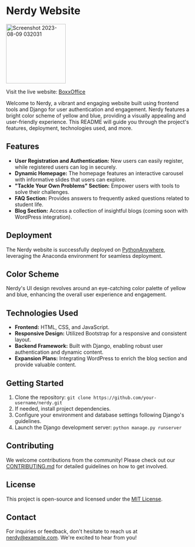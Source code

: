 # Nerdy Website


<img width="162" alt="Screenshot 2023-08-09 032031" src="https://github.com/KumarAbhay98/nerdytech/assets/92244303/f69cac35-80ee-4b09-9b2e-be34d0957933">


Visit the live website: [BoxxOffice](https://boxxoffice.netlify.app/)

Welcome to Nerdy, a vibrant and engaging website built using frontend tools and Django for user authentication and engagement. Nerdy features a bright color scheme of yellow and blue, providing a visually appealing and user-friendly experience. This README will guide you through the project's features, deployment, technologies used, and more.

## Features

- **User Registration and Authentication:** New users can easily register, while registered users can log in securely.
- **Dynamic Homepage:** The homepage features an interactive carousel with informative slides that users can explore.
- **"Tackle Your Own Problems" Section:** Empower users with tools to solve their challenges.
- **FAQ Section:** Provides answers to frequently asked questions related to student life.
- **Blog Section:** Access a collection of insightful blogs (coming soon with WordPress integration).

## Deployment

The Nerdy website is successfully deployed on [PythonAnywhere](https://www.pythonanywhere.com/), leveraging the Anaconda environment for seamless deployment.

## Color Scheme

Nerdy's UI design revolves around an eye-catching color palette of yellow and blue, enhancing the overall user experience and engagement.

## Technologies Used

- **Frontend:** HTML, CSS, and JavaScript.
- **Responsive Design:** Utilized Bootstrap for a responsive and consistent layout.
- **Backend Framework:** Built with Django, enabling robust user authentication and dynamic content.
- **Expansion Plans:** Integrating WordPress to enrich the blog section and provide valuable content.

## Getting Started

1. Clone the repository: `git clone https://github.com/your-username/nerdy.git`
2. If needed, install project dependencies.
3. Configure your environment and database settings following Django's guidelines.
4. Launch the Django development server: `python manage.py runserver`

## Contributing

We welcome contributions from the community! Please check out our [CONTRIBUTING.md](CONTRIBUTING.md) for detailed guidelines on how to get involved.

## License

This project is open-source and licensed under the [MIT License](LICENSE).

## Contact

For inquiries or feedback, don't hesitate to reach us at nerdy@example.com. We're excited to hear from you!

